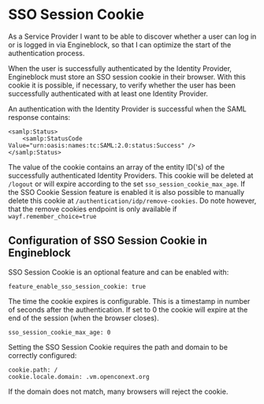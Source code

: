 # SSO Session Cookie

As a Service Provider I want to be able to discover whether a user can log in or is logged in via Engineblock,
so that I can optimize the start of the authentication process.

When the user is successfully authenticated by the Identity Provider, Engineblock must store an SSO session cookie in
their browser. With this cookie it is possible, if necessary, to verify whether the user has been successfully
authenticated with at least one Identity Provider.

An authentication with the Identity Provider is successful when the SAML response contains:

    <samlp:Status>
        <samlp:StatusCode Value="urn:oasis:names:tc:SAML:2.0:status:Success" />
    </samlp:Status>

The value of the cookie contains an array of the entity ID('s) of the successfully authenticated Identity Providers.
This cookie will be deleted at `/logout` or will expire according to the set `sso_session_cookie_max_age`.
If the SSO Cookie Session feature is enabled it is also possible to manually delete this cookie at
`/authentication/idp/remove-cookies`. Do note however, that the remove cookies endpoint is only available if
`wayf.remember_choice=true`

## Configuration of SSO Session Cookie in Engineblock

SSO Session Cookie is an optional feature and can be enabled with:

    feature_enable_sso_session_cookie: true

The time the cookie expires is configurable. This is a timestamp in number of seconds after the authentication.
If set to 0 the cookie will expire at the end of the session (when the browser closes).

    sso_session_cookie_max_age: 0

Setting the SSO Session Cookie requires the path and domain to be correctly configured:

    cookie.path: /
    cookie.locale.domain: .vm.openconext.org

If the domain does not match, many browsers will reject the cookie.
